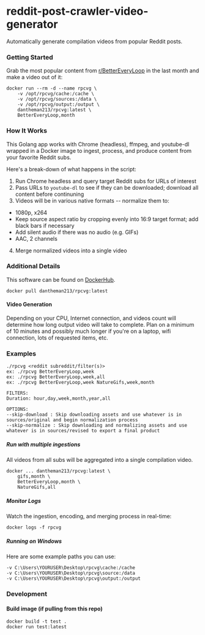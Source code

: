 # reddit-post-crawler-video-generator

Automatically generate compilation videos from popular Reddit posts.

### Getting Started

Grab the most popular content from [r/BetterEveryLoop](https://www.reddit.com/r/BetterEveryLoop/top/?t=month) in the last month and make a video out of it:

```
docker run --rm -d --name rpcvg \
    -v /opt/rpcvg/cache:/cache \
    -v /opt/rpcvg/sources:/data \
    -v /opt/rpcvg/output:/output \
    dantheman213/rpcvg:latest \
    BetterEveryLoop,month
```

### How It Works

This Golang app works with Chrome (headless), ffmpeg, and youtube-dl wrapped in a Docker image to ingest, process, and produce content from your favorite Reddit subs.

Here's a break-down of what happens in the script:

1. Run Chrome headless and query target Reddit subs for URLs of interest
2. Pass URLs to `youtube-dl` to see if they can be downloaded; download all content before continuning
3. Videos will be in various native formats -- normalize them to:
  - 1080p, x264
  - Keep source aspect ratio by cropping evenly into 16:9 target format; add black bars if necessary
  - Add silent audio if there was no audio (e.g. GIFs)
  - AAC, 2 channels
4. Merge normalized videos into a single video

### Additional Details

This software can be found on [DockerHub](https://hub.docker.com/r/dantheman213/rpcvg).

```
docker pull dantheman213/rpcvg:latest
```

#### Video Generation

Depending on your CPU, Internet connection, and videos count will determine how long output video will take to complete. Plan on a minimum of 10 minutes and possibly much longer if you're on a laptop, wifi connection, lots of requested items, etc.

### Examples

```
./rpcvg <reddit subreddit/filter(s)>
ex: ./rpcvg BetterEveryLoop,week
ex: ./rpcvg BetterEveryLoop,week,all
ex: ./rpcvg BetterEveryLoop,week NatureGifs,week,month

FILTERS:
Duration: hour,day,week,month,year,all

OPTIONS:
--skip-download : Skip downloading assets and use whatever is in sources/original and begin normalization process
--skip-normalize : Skip downloading and normalizing assets and use whatever is in sources/revised to export a final product
```

##### Run with multiple ingestions

All videos from all subs will be aggregated into a single compilation video.

```
docker ... dantheman213/rpcvg:latest \
    gifs,month \
    BetterEveryLoop,month \
    NatureGifs,all
```

##### Monitor Logs

Watch the ingestion, encoding, and merging process in real-time:

```
docker logs -f rpcvg
```

##### Running on Windows

Here are some example paths you can use:

```
-v C:\Users\YOURUSER\Desktop\rpcvg\cache:/cache
-v C:\Users\YOURUSER\Desktop\rpcvg\source:/data
-v C:\Users\YOURUSER\Desktop\rpcvg\output:/output
```

### Development

#### Build image (if pulling from this repo)

``` 
docker build -t test .
docker run test:latest
```
